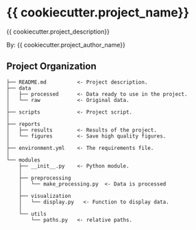 # {{ cookiecutter.project_name}}

{{ cookiecutter.project_description}}

By: {{ cookiecutter.project_author_name}}

## Project Organization

    ├── README.md          <- Project description.
    ├── data
    │   ├── processed      <- Data ready to use in the project.
    │   └── raw            <- Original data.
    │
    ├── scripts            <- Project script.
    │
    ├── reports  
    │   ├── results        <- Results of the project.             
    │   └── figures        <- Save high quality figures.
    │
    ├── environment.yml    <- The requirements file.
    │
    └── modules             
        ├── __init__.py    <- Python module.
        │
        ├── preprocessing           
        │   └── make_processing.py  <- Data is processed
        │
        ├── visualization      
        │   └── display.py   <- Function to display data.
        │
        └── utils          
            └── paths.py   <- relative paths.
        
         




